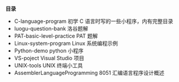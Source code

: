 **目录**

- C-language-program  初学 C 语言时写的一些小程序，内有完整目录
- luogu-question-bank 洛谷题解
- PAT-basic-level-practice PAT 题解
- Linux-system-program Linux 系统编程示例
- Python-demo python 小程序
- VS-poject Visual Studio 项目
- UNIX-tools UNIX 终端小工具
- AssemblerLanguageProgramming 8051 汇编语言程序设计概述
